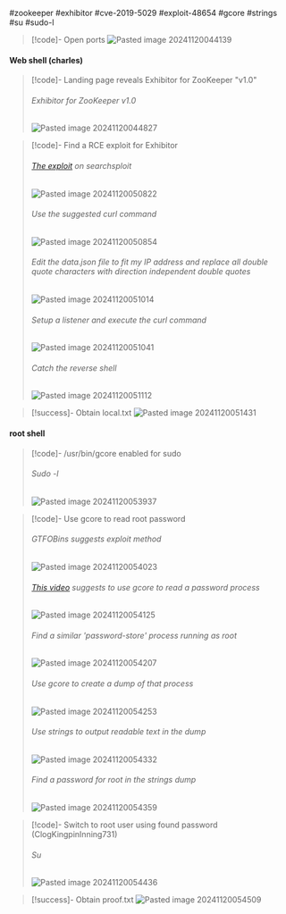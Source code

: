 #zookeeper #exhibitor #cve-2019-5029 #exploit-48654 #gcore #strings #su #sudo-l

>[!code]- Open ports
>![Pasted image 20241120044139](/Images/Pasted%20image%2020241120044139.png)
#### Web shell (charles)

>[!code]- Landing page reveals Exhibitor for ZooKeeper "v1.0"
>###### Exhibitor for ZooKeeper v1.0
>![Pasted image 20241120044827](/Images/Pasted%20image%2020241120044827.png)

>[!code]- Find a RCE exploit for Exhibitor
>###### [The exploit](https://www.exploit-db.com/exploits/48654) on searchsploit
>![Pasted image 20241120050822](/Images/Pasted%20image%2020241120050822.png)
>###### Use the suggested curl command
>![Pasted image 20241120050854](/Images/Pasted%20image%2020241120050854.png)
>###### Edit the data.json file to fit my IP address and replace all double quote characters with direction independent double quotes
>![Pasted image 20241120051014](/Images/Pasted%20image%2020241120051014.png)
>###### Setup a listener and execute the curl command
>![Pasted image 20241120051041](/Images/Pasted%20image%2020241120051041.png)
>###### Catch the reverse shell
>![Pasted image 20241120051112](/Images/Pasted%20image%2020241120051112.png)

>[!success]- Obtain local.txt
>![Pasted image 20241120051431](/Images/Pasted%20image%2020241120051431.png)
#### root shell

>[!code]- /usr/bin/gcore enabled for sudo
>###### Sudo -l
>![Pasted image 20241120053937](/Images/Pasted%20image%2020241120053937.png)

>[!code]- Use gcore to read root password
>###### GTFOBins suggests exploit method
>![Pasted image 20241120054023](/Images/Pasted%20image%2020241120054023.png)
>###### [This video](https://www.youtube.com/watch?app=desktop&v=-8Mca4ZV7rU&t=0s) suggests to use gcore to read a password process
>![Pasted image 20241120054125](/Images/Pasted%20image%2020241120054125.png)
>###### Find a similar 'password-store' process running as root
>![Pasted image 20241120054207](/Images/Pasted%20image%2020241120054207.png)
>###### Use gcore to create a dump of that process
>![Pasted image 20241120054253](/Images/Pasted%20image%2020241120054253.png)
>###### Use strings to output readable text in the dump
>![Pasted image 20241120054332](/Images/Pasted%20image%2020241120054332.png)
>###### Find a password for root in the strings dump
>![Pasted image 20241120054359](/Images/Pasted%20image%2020241120054359.png)

>[!code]- Switch to root user using found password (ClogKingpinInning731)
>###### Su
>![Pasted image 20241120054436](/Images/Pasted%20image%2020241120054436.png)

>[!success]- Obtain proof.txt
>![Pasted image 20241120054509](/Images/Pasted%20image%2020241120054509.png)